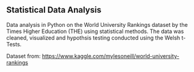 ## Statistical Data Analysis
Data analysis in Python on the World University Rankings dataset by the Times Higher Education (THE) using statistical methods. The data was cleaned, visualized and hypothsis testing conducted using the Welsh t-Tests.

Dataset from: https://www.kaggle.com/mylesoneill/world-university-rankings
